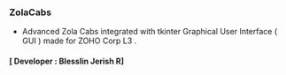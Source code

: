 ### ZolaCabs
- Advanced Zola Cabs integrated with tkinter Graphical User Interface ( GUI ) made for ZOHO Corp L3 .
#### **[ Developer : Blesslin Jerish R]**
